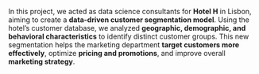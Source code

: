 In this project, we acted as data science consultants for **Hotel H** in Lisbon, aiming to create a **data-driven customer segmentation model**. Using the hotel’s customer database, we analyzed **geographic, demographic, and behavioral characteristics** to identify distinct customer groups. This new segmentation helps the marketing department **target customers more effectively**, optimize **pricing and promotions**, and improve overall **marketing strategy**.
